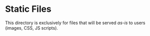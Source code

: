 # Static Files
This directory is exclusively for files that will be served *as-is* to users (images, CSS, JS scripts).
